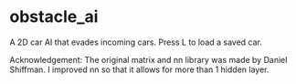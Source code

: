 # obstacle_ai
A 2D car AI that evades incoming cars.
Press L to load a saved car.

Acknowledgement:
The original matrix and nn library was made by Daniel Shiffman. I improved nn so that it allows for more than 1 hidden layer.
